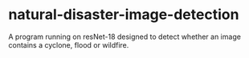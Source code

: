 # natural-disaster-image-detection
A program running on resNet-18 designed to detect whether an image contains a cyclone, flood or wildfire. 

